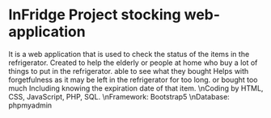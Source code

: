 # InFridge Project stocking web-application

It is a web application that is used to check the status of the items in the refrigerator. Created to help the elderly or people at home who buy a lot of things to put in the refrigerator. able to see what they bought Helps with forgetfulness as it may be left in the refrigerator for too long. or bought too much Including knowing the expiration date of that item. 
\nCoding by HTML, CSS, JavaScript, PHP, SQL. 
\nFramework: Bootstrap5
\nDatabase: phpmyadmin
